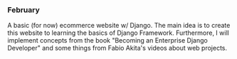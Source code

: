 ### February

A basic (for now) ecommerce website w/ Django. The main idea is to create this website to learning the basics of Django Framework. Furthermore, I will implement concepts from the book "Becoming an Enterprise Django Developer" and some things from Fabio Akita's videos about web projects.
